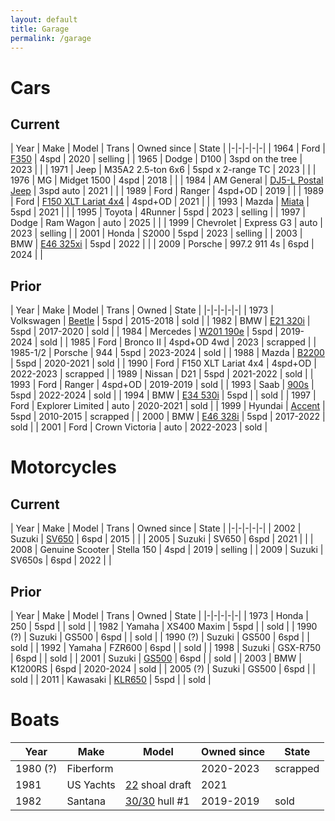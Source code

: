 ```yaml
---
layout: default
title: Garage
permalink: /garage
---
```


# Cars

## Current

| Year | Make | Model | Trans | Owned since | State |
|-|-|-|-|-|
| 1964 | Ford | [F350](assets/vehicles/f350.jpg) | 4spd | 2020 | selling |
| 1965 | Dodge | D100 | 3spd on the tree | 2023 | |
| 1971 | Jeep | M35A2 2.5-ton 6x6 | 5spd x 2-range TC | 2023 | |
| 1976 | MG | Midget 1500 | 4spd | 2018 | |
| 1984 | AM General | [DJ5-L Postal Jeep](assets/vehicles/dj5l.jpg) | 3spd auto | 2021 | |
| 1989 | Ford | Ranger | 4spd+OD | 2019 | |
| 1989 | Ford | [F150 XLT Lariat 4x4](assets/vehicles/f150.jpg) | 4spd+OD | 2021 | |
| 1993 | Mazda | [Miata](assets/vehicles/miata.jpg) | 5spd | 2021 | |
| 1995 | Toyota | 4Runner | 5spd | 2023 | selling |
| 1997 | Dodge | Ram Wagon | auto | 2025 | |
| 1999 | Chevrolet | Express G3 | auto | 2023 | selling |
| 2001 | Honda | S2000 | 5spd | 2023 | selling |
| 2003 | BMW | [E46 325xi](assets/vehicles/e46xi.jpg) | 5spd | 2022 | |
| 2009 | Porsche | 997.2 911 4s | 6spd | 2024 | |

## Prior

| Year | Make | Model | Trans | Owned | State |
|-|-|-|-|-|
| 1973 | Volkswagen | [Beetle](assets/vehicles/beetle.jpg) | 5spd | 2015-2018 | sold |
| 1982 | BMW | [E21 320i](assets/vehicles/e21.jpg) | 5spd | 2017-2020 | sold |
| 1984 | Mercedes | [W201 190e](assets/vehicles/190e.jpg) | 5spd | 2019-2024 | sold |
| 1985 | Ford | Bronco II | 4spd+OD 4wd | 2023 | scrapped |
| 1985-1/2 | Porsche | 944 | 5spd | 2023-2024 | sold |
| 1988 | Mazda | [B2200](assets/vehicles/b2200.jpg) | 5spd | 2020-2021 | sold |
| 1990 | Ford | F150 XLT Lariat 4x4 | 4spd+OD | 2022-2023 | scrapped |
| 1989 | Nissan | D21 | 5spd | 2021-2022 | sold |
| 1993 | Ford | Ranger | 4spd+OD | 2019-2019 | sold |
| 1993 | Saab | [900s](assets/vehicles/saab.jpg) | 5spd | 2022-2024 | sold |
| 1994 | BMW | [E34 530i](assets/vehicles/e34.jpg) | 5spd | | sold |
| 1997 | Ford | Explorer Limited | auto | 2020-2021 | sold |
| 1999 | Hyundai | [Accent](assets/vehicles/hyundai.jpg) | 5spd | 2010-2015 | scrapped |
| 2000 | BMW | [E46 328i](assets/vehicles/e46.jpg) | 5spd | 2017-2022 | sold |
| 2001 | Ford | Crown Victoria | auto | 2022-2023 | sold |

# Motorcycles

## Current

| Year | Make | Model | Trans | Owned since | State |
|-|-|-|-|-|
| 2002 | Suzuki | [SV650](assets/vehicles/02sv650.jpg) | 6spd | 2015 | |
| 2005 | Suzuki | SV650 | 6spd | 2021 | |
| 2008 | Genuine Scooter | Stella 150 | 4spd | 2019 | selling |
| 2009 | Suzuki | SV650s | 6spd | 2022 | |

## Prior

| Year | Make | Model | Trans | Owned | State |
|-|-|-|-|-|
| 1973 | Honda | 250 | 5spd | | sold |
| 1982 | Yamaha | XS400 Maxim | 5spd | | sold |
| 1990 (?) | Suzuki | GS500 | 6spd | | sold |
| 1990 (?) | Suzuki | GS500 | 6spd | | sold |
| 1992 | Yamaha | FZR600 | 6spd | | sold |
| 1998 | Suzuki | GSX-R750 | 6spd | | sold |
| 2001 | Suzuki | [GS500](assets/vehicles/gs500.jpg) | 6spd | | sold |
| 2003 | BMW | K1200RS | 6spd | 2020-2024 | sold |
| 2005 (?) | Suzuki | GS500 | 6spd | | sold |
| 2011 | Kawasaki | [KLR650](assets/vehicles/klr.jpg) | 5spd | | sold |

# Boats

| Year | Make | Model | Owned since | State |
|-|-|-|-|-|
| 1980 (?) | Fiberform | | 2020-2023 | scrapped |
| 1981 | US Yachts | [22](assets/vehicles/us22.jpg) shoal draft | 2021 | |
| 1982 | Santana | [30/30](assets/vehicles/santana.jpg) hull #1 | 2019-2019 | sold |
